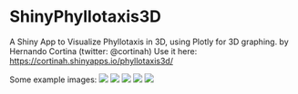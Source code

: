 # ShinyPhyllotaxis3D
A Shiny App to Visualize Phyllotaxis in 3D, using Plotly for 3D graphing.
by Hernando Cortina (twitter: @cortinah)
Use it here:
https://cortinah.shinyapps.io/phyllotaxis3d/

Some example images:
![](../master/images/A.png)
![](../master/images/D.png)
![](../master/images/E.png)
![](../master/images/C.png)
![](../master/images/B.png)
